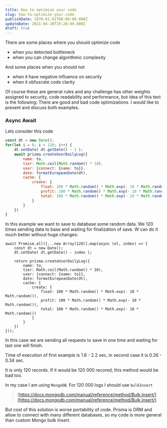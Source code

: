 ```yaml
---
title: How to optimize your code
slug: how-to-optimize-your-code
publishDate: 1970-01-01T00:00:00.000Z
updateDate: 2021-04-20T19:20:49.000Z
draft: true
---
```


There are some places where you should optimize code

* when you detected bottleneck
* when you can change algorithmic complexity

And some places when you should not

* when it have negative influence on security
* when it obfuscate code clarity

Of course these are general rules and any challenge has other weights assigned to security, code readability and performance, but idea of this text is the following: There are good and bad code optimizations. I would like to present and discuss both examples.

### Async Await

Lets consider this code

```js
const dt = new Date();
for(let i = 0; i < 120; i++) {
    dt.setDate( dt.getDate() - 1 );
    await prisma.createUserDailyLog({
        name: to,
        tier: Math.ceil(Math.random() * 10),
        user: {connect: {name: to}},
        date: formatEuropeanDate(dt),
        cache: {
            create: {
                float: 100 * Math.random() * Math.exp(- 10 * Math.random()),
                profit: 100 * Math.random() * Math.exp(- 10 * Math.random()),
                total: 100 * Math.random() * Math.exp(- 10 * Math.random())
            }
        }
    })
}
```

In this example we want to save to database some random data. We 120 times sending data to base and waiting for finalization of save. W can do it much better without huge changes:

```
await Promise.all([...new Array(120)].map(async (el, index) => {
    const dt = new Date();
    dt.setDate( dt.getDate() - index );

    return prisma.createUserDailyLog({
        name: to,
        tier: Math.ceil(Math.random() * 10),
        user: {connect: {name: to}},
        date: formatEuropeanDate(dt),
        cache: {
            create: {
                float: 100 * Math.random() * Math.exp(- 10 * Math.random()),
                profit: 100 * Math.random() * Math.exp(- 10 * Math.random()),
                total: 100 * Math.random() * Math.exp(- 10 * Math.random())
            }
        }
    })
}));
```

In this case we are sending all requests to save in one time and waiting for last one will finish.

Time of execution of first example is 1.8 - 2.2 sec, in second case it is 0.26 - 0.34 sec.

It is only 120 records. If it would be 120 000 recored, this method would be bad too.

In my case I am using `MongoDB`. For 120 000 logs I should use `bulkInsert`

> [https://docs.mongodb.com/manual/reference/method/Bulk.insert/](https://docs.mongodb.com/manual/reference/method/Bulk.insert/)

But cost of this solution is worse portability of code. Prisma is ORM and allow to connect with many different databases, so my code is more general than custom Mongo bulk Insert.
